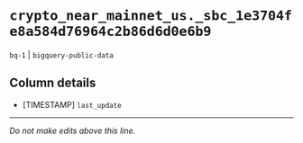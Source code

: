 # `crypto_near_mainnet_us._sbc_1e3704fe8a584d76964c2b86d6d0e6b9`
`bq-1` | `bigquery-public-data`

## Column details
* [TIMESTAMP] `last_update`

-------------------------------------------------------------------------------
*Do not make edits above this line.*
